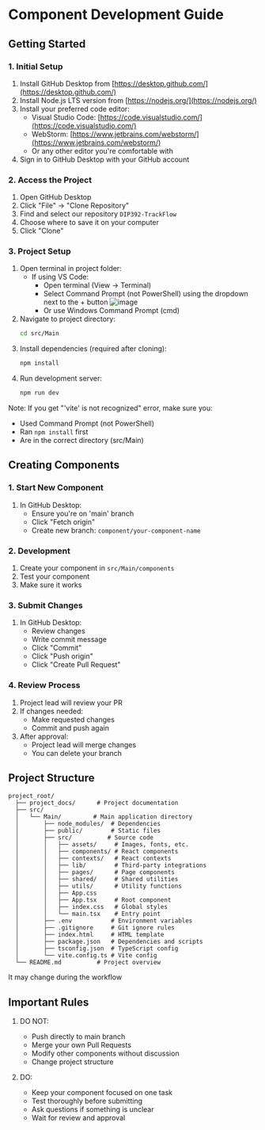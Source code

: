 # Component Development Guide

## Getting Started

### 1. Initial Setup
1. Install GitHub Desktop from [https://desktop.github.com/](https://desktop.github.com/)
2. Install Node.js LTS version from [https://nodejs.org/](https://nodejs.org/)
3. Install your preferred code editor:
   - Visual Studio Code: [https://code.visualstudio.com/](https://code.visualstudio.com/)
   - WebStorm: [https://www.jetbrains.com/webstorm/](https://www.jetbrains.com/webstorm/)
   - Or any other editor you're comfortable with
4. Sign in to GitHub Desktop with your GitHub account

### 2. Access the Project
1. Open GitHub Desktop
2. Click "File" → "Clone Repository"
3. Find and select our repository `DIP392-TrackFlow`
4. Choose where to save it on your computer
5. Click "Clone"
   
### 3. Project Setup
1. Open terminal in project folder:
   - If using VS Code:
     - Open terminal (View → Terminal)
     - Select Command Prompt (not PowerShell) using the dropdown next to the + button
      ![image](https://github.com/user-attachments/assets/8e1c5541-f55d-4253-920e-0b68653f648b)
     - Or use Windows Command Prompt (cmd)
2. Navigate to project directory:
   ```bash
   cd src/Main
   ```
3. Install dependencies (required after cloning):
   ```bash
   npm install
   ```
4. Run development server:
   ```bash
   npm run dev
   ```

Note: If you get "'vite' is not recognized" error, make sure you:
- Used Command Prompt (not PowerShell)
- Ran `npm install` first
- Are in the correct directory (src/Main)

## Creating Components

### 1. Start New Component
1. In GitHub Desktop:
   - Ensure you're on 'main' branch
   - Click "Fetch origin"
   - Create new branch: `component/your-component-name`

### 2. Development
1. Create your component in `src/Main/components`
2. Test your component
3. Make sure it works

### 3. Submit Changes
1. In GitHub Desktop:
   - Review changes
   - Write commit message
   - Click "Commit"
   - Click "Push origin"
   - Click "Create Pull Request"

### 4. Review Process
1. Project lead will review your PR
2. If changes needed:
   - Make requested changes
   - Commit and push again
3. After approval:
   - Project lead will merge changes
   - You can delete your branch
  
## Project Structure
```
project_root/
  ├── project_docs/      # Project documentation
  ├── src/
  │   └── Main/         # Main application directory
  │       ├── node_modules/  # Dependencies
  │       ├── public/        # Static files
  │       ├── src/          # Source code
  │       │   ├── assets/     # Images, fonts, etc.
  │       │   ├── components/ # React components
  │       │   ├── contexts/   # React contexts
  │       │   ├── lib/        # Third-party integrations
  │       │   ├── pages/      # Page components
  │       │   ├── shared/     # Shared utilities
  │       │   ├── utils/      # Utility functions
  │       │   ├── App.css
  │       │   ├── App.tsx     # Root component
  │       │   ├── index.css   # Global styles
  │       │   └── main.tsx    # Entry point
  │       ├── .env           # Environment variables
  │       ├── .gitignore     # Git ignore rules
  │       ├── index.html     # HTML template
  │       ├── package.json   # Dependencies and scripts
  │       ├── tsconfig.json  # TypeScript config
  │       └── vite.config.ts # Vite config
  └── README.md          # Project overview
```
It may change during the workflow

## Important Rules

1. DO NOT:
   - Push directly to main branch
   - Merge your own Pull Requests
   - Modify other components without discussion
   - Change project structure

2. DO:
   - Keep your component focused on one task
   - Test thoroughly before submitting
   - Ask questions if something is unclear
   - Wait for review and approval
